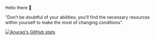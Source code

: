 Hello there 🤗

"Don’t be doubtful of your abilities; you’ll find the necessary resources within yourself to make the most of changing conditions".




[![Anurag's GitHub stats](https://github-readme-stats.vercel.app/api?username=rithreaksa&count_private=true&show_icons=true&theme=dracula)](https://github.com/anuraghazra/github-readme-stats)

